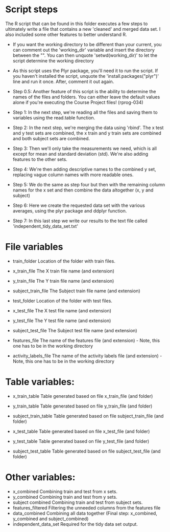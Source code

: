 # Script steps

The R script that can be found in this folder executes a few steps to ultimately write a file that contains a new 'cleaned' and merged data set. I also included some other features to better understand R.

* If you want the working directory to be different than your current, you can comment out the 'working_dir' variable and insert the directory between the "". You can then unquote 'setwd(working_dir)' to let the script determine the working directory
* As this script uses the Plyr package, you'll need it to run the script. If you haven't installed the script, unquote the 'install.packages("plyr")' line and run it once. After, comment it out again.

* Step 0.5: Another feature of this script is the ability to determine the names of the files and folders. You can either leave the default values alone if you're executing the Course Project files! (rprog-034)
* Step   1: In the next step, we're reading all the files and saving them to variables using the read.table function.
* Step   2: In the next step, we're merging the data using 'rbind'. The x test and y test sets are combined, the x train and y train sets are combined and both subject sets are combined.
* Step   3: Then we'll only take the measurements we need, which is all except for mean and standard deviation (std). We're also adding features to the other sets.
* Step   4: We're then adding descriptive names to the combined y set, replacing vague column names with more readable ones.
* Step   5: We do the same as step four but then with the remaining column names for the x set and then combine the data altogether (x, y and subject)
* Step   6: Here we create the requested data set with the various averages, using the plyr package and ddplyr function.
* Step   7: In this last step we write our results to the text file called 'independent_tidy_data_set.txt'

# File variables

* train_folder		Location of the folder with train files.
* x_train_file		The X train file name (and extension)
* y_train_file		The Y train file name (and extension)
* subject_train_file	The Subject train file name (and extension)

* test_folder		Location of the folder with test files.
* x_test_file		The X test file name (and extension)
* y_test_file		The Y test file name (and extension)
* subject_test_file	The Subject test file name (and extension)

* features_file		The name of the features file (and extension) - Note, this one has to be in the working directory
* activity_labels_file  The name of the activity labels file (and extension) - Note, this one has to be in the working directory

# Table variables:
* x_train_table         Table generated based on file x_train_file (and folder)
* y_train_table         Table generated based on file y_train_file (and folder)
* subject_train_table   Table generated based on file subject_train_file (and folder)

* x_test_table          Table generated based on file x_test_file (and folder)
* y_test_table          Table generated based on file y_test_file (and folder)
* subject_test_table    Table generated based on file subject_test_file (and folder)

# Other variables:
* x_combined		Combining train and test from x sets.
* y_combined		Combining train and test from y sets.
* subject combined	Combining train and test from subject sets.
* features_filtered     Filtering the unneeded columns from the features file
* data_combined		Combining all data together (Final step: x_combined, y_combined and subject_combined)
* independent_data_set	Required for the tidy data set output.	